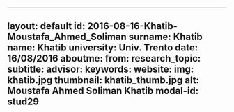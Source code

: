 ---
layout: default 
id: 2016-08-16-Khatib-Moustafa_Ahmed_Soliman
surname: Khatib
name: Khatib
university: Univ. Trento
date: 16/08/2016
aboutme: 
from: 
research_topic: 
subtitle: 
advisor: 
keywords: 
website: 
img: khatib.jpg
thumbnail: khatib_thumb.jpg
alt: Moustafa Ahmed Soliman Khatib
modal-id: stud29
------
